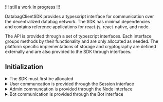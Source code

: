 !!! still a work in progress !!!

DatabagClientSDK provides a typescript interface for communication over the decentralized databag network. The SDK has minimal dependencies and contains reference applications for react-js, react-native, and node.

The API is provided through a set of typescript interfaces. Each interface groups methods by their functionality and are only allocated as needed. The platform specific implementations of storage and cryptography are defined externally and are also provided to the SDK through interfaces.

## Initialization

<details>
  <summary>The SDK must first be allocated</summary><br>

The crypto and log params are provided by implementing the [Crypto](https://github.com/balzack/databag/blob/sdk/app/sdk/src/crypto.ts) and [Logging](https://github.com/balzack/databag/blob/sdk/app/sdk/src/logging.ts) interface respectively. 
  
```DatabacgClientSDK(crypto?: Crypto, log?: Logging)```
</details>

<details>
  <summary>User communcation is provided through the Session interface</summary><br>

<details>
  <summary>Storage can then be provided to the SDK to persist sessions</summary><br>
  
Mobile apps typically use the offline store where most of the relational data is saved. The sql param is provided by implementing the [SqlStore](https://github.com/balzack/databag/blob/sdk/app/sdk/src/store.ts) interface.

```initOfflineStore(sql: SqlStore): Promise<Session | null>```

Browser apps typically the online store where minimal session data is saved. The web param is provided by implementing the [WebStore](https://github.com/balzack/databag/blob/sdk/app/sdk/src/store.ts) interface.

```initOnlineStore(web: WebStore): Promise<Session | null>```
</details>

Login provides a Session through an account login

```login(handle: string, password: string, node: string, secure: boolean, mfaCode: string | null, params: SessionParams): Promise<Session>```

Access provides a Session through token access to an account when password is forgotten

```access(node: string, secure: boolean, token: string, params: SessionParams): Promise<Session>```

Create provides a Session to a newly created account

```create(handle: string, password: string, node: string, secure: boolean, token: string | null, params: SessionParams): Promise<Session>```

Available returns the number of accounts that can be publically created

```available(node: string, secure: boolean): Promise<number>```

Username returns whether the username is available for account creation

```username(name: string, token: string, node: string, secure: boolean): Promise<boolean>```

Logout releases the Session interface

```logout(session: Session, all: boolean): Promise<void>```
</details>

<details>
  <summary>Admin communcation is provided through the Node interface</summary><br>

Configure allocates the Node interface for the server

```configure(node: string, secure: boolean, token: string, mfaCode: string | null): Promise<Node>```
</details>

<details>
  <summary>Bot communication is provided through the Bot interface</summary><br>

Automate allocates the Bot interface for ia specific communication channel

```automate(node: string, secure: boolean, token: string): Promise<Bot>```
</details>

